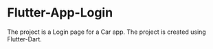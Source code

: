 # Flutter-App-Login

The project is a Login page for a Car app.
The project is created using Flutter-Dart.
